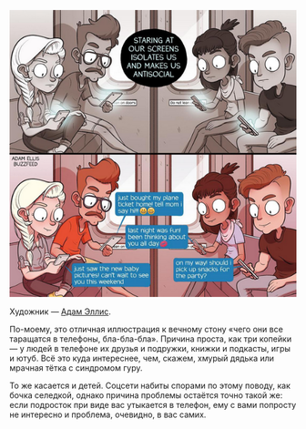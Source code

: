 ﻿![Социум](drawing.png)

Художник — [Адам Эллис](https://www.patreon.com/adamtots).

По-моему, это отличная иллюстрация к вечному стону «чего они все таращатся в телефоны, бла-бла-бла». Причина проста, как три копейки — у людей в телефоне их друзья и подружки, книжки и подкасты, игры и ютуб. Всё это куда интереснее, чем, скажем, хмурый дядька или мрачная тётка с синдромом гуру.

То же касается и детей. Соцсети набиты спорами по этому поводу, как бочка селедкой, однако причина проблемы остаётся точно такой же: если подросток при виде вас утыкается в телефон, ему с вами попросту не интересно и проблема, очевидно, в вас самих.